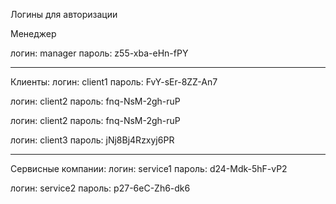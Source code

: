 Логины для авторизации

Менеджер

логин: manager
пароль: z55-xba-eHn-fPY
_____________________________
Клиенты:
логин: client1
пароль: FvY-sEr-8ZZ-An7

логин: client2
пароль: fnq-NsM-2gh-ruP

логин: client2
пароль: fnq-NsM-2gh-ruP

логин: client3
пароль: jNj8Bj4Rzxyj6PR
_______________________________
Сервисные компании:
логин: service1
пароль: d24-Mdk-5hF-vP2

логин: service2
пароль: p27-6eC-Zh6-dk6

